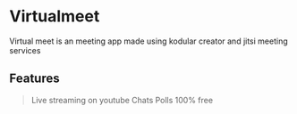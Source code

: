 # Virtualmeet
Virtual meet is an meeting app made using kodular creator and jitsi meeting services

## Features
> Live streaming on youtube
> Chats
> Polls
> 100% free
